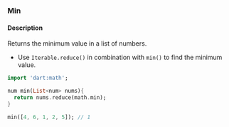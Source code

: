 ### Min

#### Description



Returns the minimum value in a list of numbers.

- Use `Iterable.reduce()` in combination with `min()` to find the minimum value.

```dart
import 'dart:math';

num min(List<num> nums){
  return nums.reduce(math.min);
}
```

```dart
min([4, 6, 1, 2, 5]); // 1
```
